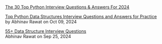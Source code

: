 [The 30 Top Python Interview Questions & Answers For 2024](https://www.datacamp.com/blog/top-python-interview-questions-and-answers)

[Top Python Data Structures Interview Questions and Answers for Practice](https://www.interviewkickstart.com/blogs/interview-questions/python-data-structures-interview-questions)  
by Abhinav Rawat on Oct 09, 2024  

[55+ Data Structure Interview Questions](https://www.interviewkickstart.com/blogs/interview-questions/data-structure-interview-questions)  
Abhinav Rawat on Sep 25, 2024  

